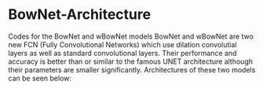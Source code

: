 # BowNet-Architecture
Codes for the BowNet and wBowNet models
BowNet and wBowNet are two new FCN (Fully Convolutional Networks) which use dilation convolutial layers as well as standard convolutional layers. Their performance and accuracy is better than or similar to the famous UNET architecture although their parameters are smaller significantly. 
Architectures of these two models can be seen below: 


